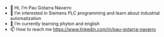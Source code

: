 - 👋 Hi, I’m Pau Gotarra Navarro
- 👀 I’m interested in Siemens PLC programming and learn about industrial automatization
- 🌱 I’m currently learning phyton and english
- 📫 How to reach me https://www.linkedin.com/in/pau-gotarra-navarro
<!---
GotarraNavarro/GotarraNavarro is a ✨ special ✨ repository because its `README.md` (this file) appears on your GitHub profile.
You can click the Preview link to take a look at your changes.
--->
